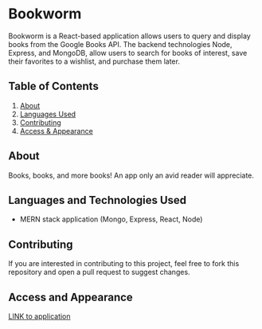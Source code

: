 # Bookworm
Bookworm is a React-based application allows users to query and display books from the Google Books API.  The backend technologies Node, Express, and MongoDB, allow users to search for books of interest, save their favorites to a wishlist, and purchase them later.

## Table of Contents
1. [About](#about)
2. [Languages Used](#languages)
3. [Contributing](#contribute)
4. [Access & Appearance](#access) 

## About <a name="about"></a>

Books, books, and more books!  An app only an avid reader will appreciate.

## Languages and Technologies Used <a name="languages"></a>

- MERN stack application (Mongo, Express, React, Node)

## Contributing <a name="contribute"></a>

If you are interested in contributing to this project, feel free to fork this repository and open a pull request to suggest changes.

## Access and Appearance <a name="access"></a>

<a href="https://for-the-bookworm.herokuapp.com/" target="_blank">LINK to application</a>



